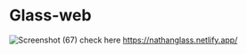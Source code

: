 # Glass-web
 
![Screenshot (67)](https://user-images.githubusercontent.com/102292312/178094604-aef00175-98a0-4ebb-a907-eedd2327b946.png)
check here https://nathanglass.netlify.app/
